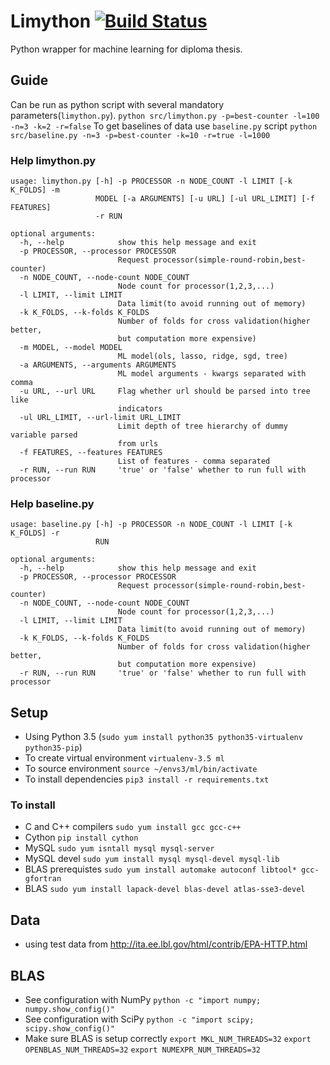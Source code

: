 # Limython [![Build Status](https://travis-ci.org/jansyk13/limython.svg?branch=master)](https://travis-ci.org/jansyk13/limython)

Python wrapper for machine learning for diploma thesis.
## Guide
Can be run as python script with several mandatory parameters(`limython.py`).
`python src/limython.py -p=best-counter -l=100 -n=3 -k=2 -r=false`
To get baselines of data use `baseline.py` script
`python src/baseline.py -n=3 -p=best-counter -k=10 -r=true -l=1000`

### Help limython.py
```
usage: limython.py [-h] -p PROCESSOR -n NODE_COUNT -l LIMIT [-k K_FOLDS] -m
                   MODEL [-a ARGUMENTS] [-u URL] [-ul URL_LIMIT] [-f FEATURES]
                   -r RUN

optional arguments:
  -h, --help            show this help message and exit
  -p PROCESSOR, --processor PROCESSOR
                        Request processor(simple-round-robin,best-counter)
  -n NODE_COUNT, --node-count NODE_COUNT
                        Node count for processor(1,2,3,...)
  -l LIMIT, --limit LIMIT
                        Data limit(to avoid running out of memory)
  -k K_FOLDS, --k-folds K_FOLDS
                        Number of folds for cross validation(higher better,
                        but computation more expensive)
  -m MODEL, --model MODEL
                        ML model(ols, lasso, ridge, sgd, tree)
  -a ARGUMENTS, --arguments ARGUMENTS
                        ML model arguments - kwargs separated with comma
  -u URL, --url URL     Flag whether url should be parsed into tree like
                        indicators
  -ul URL_LIMIT, --url-limit URL_LIMIT
                        Limit depth of tree hierarchy of dummy variable parsed
                        from urls
  -f FEATURES, --features FEATURES
                        List of features - comma separated
  -r RUN, --run RUN     'true' or 'false' whether to run full with processor
```

### Help baseline.py
```
usage: baseline.py [-h] -p PROCESSOR -n NODE_COUNT -l LIMIT [-k K_FOLDS] -r
                   RUN

optional arguments:
  -h, --help            show this help message and exit
  -p PROCESSOR, --processor PROCESSOR
                        Request processor(simple-round-robin,best-counter)
  -n NODE_COUNT, --node-count NODE_COUNT
                        Node count for processor(1,2,3,...)
  -l LIMIT, --limit LIMIT
                        Data limit(to avoid running out of memory)
  -k K_FOLDS, --k-folds K_FOLDS
                        Number of folds for cross validation(higher better,
                        but computation more expensive)
  -r RUN, --run RUN     'true' or 'false' whether to run full with processor
```

## Setup
* Using Python 3.5 (`sudo yum install python35 python35-virtualenv python35-pip`)
* To create virtual environment `virtualenv-3.5 ml`
* To source environment `source ~/envs3/ml/bin/activate`
* To install dependencies `pip3 install -r requirements.txt`

### To install
* C and C++ compilers `sudo yum install gcc gcc-c++`
* Cython `pip install cython`
* MySQL `sudo yum isntall mysql mysql-server`
* MySQL devel `sudo yum install mysql mysql-devel mysql-lib`
* BLAS prerequistes `sudo yum install automake autoconf libtool* gcc-gfortran`
* BLAS `sudo yum install lapack-devel blas-devel atlas-sse3-devel`

## Data
* using test data from http://ita.ee.lbl.gov/html/contrib/EPA-HTTP.html

## BLAS
* See configuration with NumPy `python -c "import numpy; numpy.show_config()"`
* See configuration with SciPy `python -c "import scipy; scipy.show_config()"`
* Make sure BLAS is setup correctly `export MKL_NUM_THREADS=32` `export OPENBLAS_NUM_THREADS=32` `export NUMEXPR_NUM_THREADS=32`
